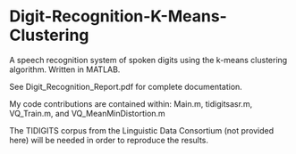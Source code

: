 # Digit-Recognition-K-Means-Clustering
A speech recognition system of spoken digits using the k-means clustering algorithm. Written in MATLAB.

See Digit_Recognition_Report.pdf for complete documentation.

My code contributions are contained within: Main.m, tidigitsasr.m, VQ_Train.m, and VQ_MeanMinDistortion.m

The TIDIGITS corpus from the Linguistic Data Consortium (not provided here) will be needed in order to reproduce the results.
